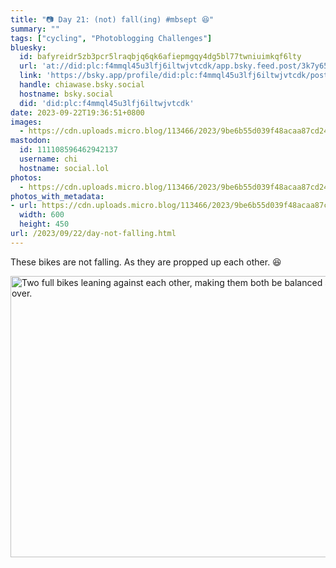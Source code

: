 ```yaml
---
title: "📷 Day 21: (not) fall(ing) #mbsept 😆"
summary: ""
tags: ["cycling", "Photoblogging Challenges"]
bluesky:
  id: bafyreidr5zb3pcr5lraqbjq6qk6afiepmgqy4dg5bl77twniuimkqf6lty
  url: 'at://did:plc:f4mmql45u3lfj6iltwjvtcdk/app.bsky.feed.post/3k7y65xtdji2t'
  link: 'https://bsky.app/profile/did:plc:f4mmql45u3lfj6iltwjvtcdk/post/3k7y65xtdji2t'
  handle: chiawase.bsky.social
  hostname: bsky.social
  did: 'did:plc:f4mmql45u3lfj6iltwjvtcdk'
date: 2023-09-22T19:36:51+0800
images:
  - https://cdn.uploads.micro.blog/113466/2023/9be6b55d039f48acaa87cd24f666f193.jpg
mastodon:
  id: 111108596462942137
  username: chi
  hostname: social.lol
photos:
  - https://cdn.uploads.micro.blog/113466/2023/9be6b55d039f48acaa87cd24f666f193.jpg
photos_with_metadata:
- url: https://cdn.uploads.micro.blog/113466/2023/9be6b55d039f48acaa87cd24f666f193.jpg
  width: 600
  height: 450
url: /2023/09/22/day-not-falling.html
---
```


These bikes are not falling. As they are propped up each other. 😆

<img src="/img/uploads/2023/9be6b55d039f48acaa87cd24f666f193.jpg" width="600" height="450" alt="Two full bikes leaning against each other, making them both be balanced and not falling over.">
